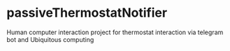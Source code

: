 # passiveThermostatNotifier
Human computer interaction project for thermostat interaction via telegram bot and Ubiquitous computing
